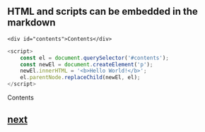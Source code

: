 ## HTML and scripts can be embedded in the markdown

`<div id="contents">Contents</div>`

```js
<script>
    const el = document.querySelector('#contents');
	const newEl = document.createElement('p');
	newEl.innerHTML = '<b>Hello World!</b>';
    el.parentNode.replaceChild(newEl, el);
</script>
```

<div id="contents">Contents</div>

<script>
    const el = document.querySelector('#contents');
	const newEl = document.createElement('p');
	newEl.innerHTML = '<b>Hello World!</b>';
    el.parentNode.replaceChild(newEl, el);
</script>

## [next](../3)
